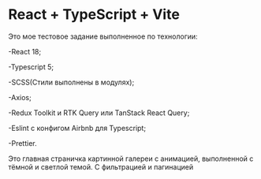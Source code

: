 # React + TypeScript + Vite

Это мое тестовое задание выполненное по технологии:
 
 -React 18;
 
 -Typescript 5;
 
 -SCSS(Стили выполнены в модулях);
 
 -Axios;
 
 -Redux Toolkit и RTK Query или TanStack React Query;
 
 -Eslint c конфигом Airbnb для Typescript;
 
 -Prettier.

 Это главная страничка картинной галереи с анимацией, выполненной с тёмной и светлой темой. С фильтрацией и пагинацией

